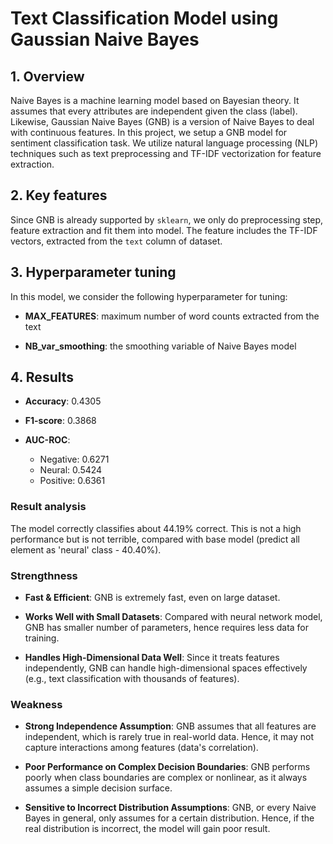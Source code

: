 # Text Classification Model using Gaussian Naive Bayes 

## 1. Overview

Naive Bayes is a machine learning model based on Bayesian theory. It assumes that every attributes are independent given the class (label). Likewise, Gaussian Naive Bayes (GNB) is a version of Naive Bayes to deal with continuous features. In this project, we setup a GNB model for sentiment classification task. We utilize natural language processing (NLP) techniques such as text preprocessing and TF-IDF vectorization for feature extraction.

## 2. Key features

Since GNB is already supported by `sklearn`, we only do preprocessing step, feature extraction and fit them into model. The feature includes the TF-IDF vectors, extracted from the `text` column of dataset.

## 3. Hyperparameter tuning

In this model, we consider the following hyperparameter for tuning:

- **MAX_FEATURES**: maximum number of word counts extracted from the text

- **NB_var_smoothing**: the smoothing variable of Naive Bayes model

## 4. Results 

- **Accuracy**: 0.4305

- **F1-score**: 0.3868

- **AUC-ROC**: 
    + Negative: 0.6271
    + Neural: 0.5424
    + Positive: 0.6361

### Result analysis

The model correctly classifies about 44.19% correct. This is not a high performance but is not terrible, compared with base model (predict all element as 'neural' class - 40.40%).

### Strengthness

- **Fast & Efficient**: GNB is extremely fast, even on large dataset.

- **Works Well with Small Datasets**: Compared with neural network model, GNB has smaller number of parameters, hence requires less data for training.

- **Handles High-Dimensional Data Well**: Since it treats features independently, GNB can handle high-dimensional spaces effectively (e.g., text classification with thousands of features).

### Weakness

- **Strong Independence Assumption**: GNB assumes that all features are independent, which is rarely true in real-world data. Hence, it may not capture interactions among features (data's correlation).

- **Poor Performance on Complex Decision Boundaries**: GNB performs poorly when class boundaries are complex or nonlinear, as it always assumes a simple decision surface.

- **Sensitive to Incorrect Distribution Assumptions**: GNB, or every Naive Bayes in general, only assumes for a certain distribution. Hence, if the real distribution is incorrect, the model will gain poor result.


